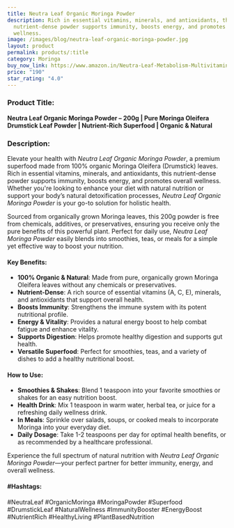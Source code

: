 ```yaml
---
title: Neutra Leaf Organic Moringa Powder
description: Rich in essential vitamins, minerals, and antioxidants, this
  nutrient-dense powder supports immunity, boosts energy, and promotes overall
  wellness.
image: /images/blog/neutra-leaf-organic-moringa-powder.jpg
layout: product
permalink: products/:title
category: Moringa
buy_now_link: https://www.amazon.in/Neutra-Leaf-Metabolism-Multivitamin-Antioxidant/dp/B0BPXV7CY9/ref=sr_1_20?crid=JPSHXC1IUKVG&tag=m0150-21
price: "190"
star_rating: "4.0"
---
```

### Product Title:
**Neutra Leaf Organic Moringa Powder – 200g | Pure Moringa Oleifera Drumstick Leaf Powder | Nutrient-Rich Superfood | Organic & Natural**

### Description:
Elevate your health with *Neutra Leaf Organic Moringa Powder*, a premium superfood made from 100% organic Moringa Oleifera (Drumstick) leaves. Rich in essential vitamins, minerals, and antioxidants, this nutrient-dense powder supports immunity, boosts energy, and promotes overall wellness. Whether you're looking to enhance your diet with natural nutrition or support your body’s natural detoxification processes, *Neutra Leaf Organic Moringa Powder* is your go-to solution for holistic health.

Sourced from organically grown Moringa leaves, this 200g powder is free from chemicals, additives, or preservatives, ensuring you receive only the pure benefits of this powerful plant. Perfect for daily use, *Neutra Leaf Moringa Powder* easily blends into smoothies, teas, or meals for a simple yet effective way to boost your nutrition.

#### Key Benefits:
- **100% Organic & Natural**: Made from pure, organically grown Moringa Oleifera leaves without any chemicals or preservatives.
- **Nutrient-Dense**: A rich source of essential vitamins (A, C, E), minerals, and antioxidants that support overall health.
- **Boosts Immunity**: Strengthens the immune system with its potent nutritional profile.
- **Energy & Vitality**: Provides a natural energy boost to help combat fatigue and enhance vitality.
- **Supports Digestion**: Helps promote healthy digestion and supports gut health.
- **Versatile Superfood**: Perfect for smoothies, teas, and a variety of dishes to add a healthy nutritional boost.

#### How to Use:
- **Smoothies & Shakes**: Blend 1 teaspoon into your favorite smoothies or shakes for an easy nutrition boost.
- **Health Drink**: Mix 1 teaspoon in warm water, herbal tea, or juice for a refreshing daily wellness drink.
- **In Meals**: Sprinkle over salads, soups, or cooked meals to incorporate Moringa into your everyday diet.
- **Daily Dosage**: Take 1-2 teaspoons per day for optimal health benefits, or as recommended by a healthcare professional.

Experience the full spectrum of natural nutrition with *Neutra Leaf Organic Moringa Powder*—your perfect partner for better immunity, energy, and overall wellness.

#### #Hashtags:
#NeutraLeaf #OrganicMoringa #MoringaPowder #Superfood #DrumstickLeaf #NaturalWellness #ImmunityBooster #EnergyBoost #NutrientRich #HealthyLiving #PlantBasedNutrition
